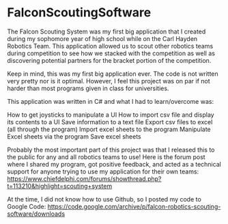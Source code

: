 # FalconScoutingSoftware
The Falcon Scouting System was my first big application that I created during my sophomore year of high school while on the Carl Hayden Robotics Team. This application allowed us to scout other robotics teams during competition to see how we stacked with the competition as well as discovering potential partners for the bracket portion of the competition.

Keep in mind, this was my first big application ever. The code is not written very pretty nor is it optimal. However, I feel this project was on par if not harder than most programs given in class for universities. 

This application was written in C# and what I had to learn/overcome was:

How to get joysticks to manipulate a UI
How to import csv file and display its contents to a UI
Save information to a text file
Export csv files to excel (all through the program)
Import excel sheets to the program
Manipulate Excel sheets via the program
Save excel sheets

Probably the most important part of this project was that I released this to the public for any and all robotics teams to use! Here is the forum post where I shared my program, got positive feedback, and acted as a technical support for anyone trying to use my application for their own teams: https://www.chiefdelphi.com/forums/showthread.php?t=113210&highlight=scouting+system

At the time, I did not know how to use Github, so I posted my code to Google Code: https://code.google.com/archive/p/falcon-robotics-scouting-software/downloads


  
